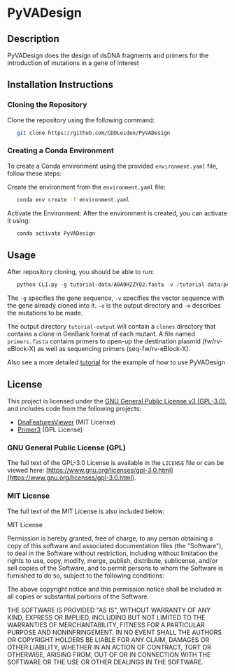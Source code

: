 # PyVADesign

## Description
PyVADesign does the design of dsDNA fragments and primers for the introduction of mutations in a gene of interest

## Installation Instructions

### Cloning the Repository

Clone the repository using the following command:

```bash
   git clone https://github.com/CDDLeiden/PyVADesign
```

### Creating a Conda Environment

To create a Conda environment using the provided ```environment.yaml``` file, follow these steps:

Create the environment from the ```environment.yaml``` file:

```bash
   conda env create -f environment.yaml
```

Activate the Environment: After the environment is created, you can activate it using:

```bash
   conda activate PyVADesign
```

## Usage

After repository cloning, you should be able to run:

```python
   python CLI.py -g tutorial-data/A0A0H2ZYQ2.fasta -v /tutorial-data/pACE_mmpL3-Mav.dna -m tutorial-data/mutations.txt -o tutorial-output 
```

The ```-g``` specifies the gene sequence, ```-v``` specifies the vector sequence with the gene already cloned into it. ```-o``` is the output directory and ```-m``` describes the mutations to be made.

The output directory ```tutorial-output``` will contain a ```clones``` directory that contains a clone in GenBank format of each mutant. A file named ```primers.fasta``` contains primers to open-up the destination plasmid (fw/rv-eBlock-X) as well as sequencing primers (seq-fw/rv-eBlock-X).

Also see a more detailed [tutorial]() for the example of how to use PyVADesign

## License

This project is licensed under the [GNU General Public License v3 (GPL-3.0)](LICENSE), and includes code from the following projects:

- [DnaFeaturesViewer](https://edinburgh-genome-foundry.github.io/DnaFeaturesViewer/) (MIT License)
- [Primer3](https://github.com/primer3-org/primer3) (GPL License)

### GNU General Public License (GPL)
The full text of the GPL-3.0 License is available in the `LICENSE` file or can be viewed here: [https://www.gnu.org/licenses/gpl-3.0.html](https://www.gnu.org/licenses/gpl-3.0.html).

### MIT License
The full text of the MIT License is also included below:

MIT License

Permission is hereby granted, free of charge, to any person obtaining a copy
of this software and associated documentation files (the "Software"), to deal
in the Software without restriction, including without limitation the rights
to use, copy, modify, merge, publish, distribute, sublicense, and/or sell
copies of the Software, and to permit persons to whom the Software is
furnished to do so, subject to the following conditions:

The above copyright notice and this permission notice shall be included in all
copies or substantial portions of the Software.

THE SOFTWARE IS PROVIDED "AS IS", WITHOUT WARRANTY OF ANY KIND, EXPRESS OR
IMPLIED, INCLUDING BUT NOT LIMITED TO THE WARRANTIES OF MERCHANTABILITY,
FITNESS FOR A PARTICULAR PURPOSE AND NONINFRINGEMENT. IN NO EVENT SHALL THE
AUTHORS OR COPYRIGHT HOLDERS BE LIABLE FOR ANY CLAIM, DAMAGES OR OTHER
LIABILITY, WHETHER IN AN ACTION OF CONTRACT, TORT OR OTHERWISE, ARISING FROM,
OUT OF OR IN CONNECTION WITH THE SOFTWARE OR THE USE OR OTHER DEALINGS IN THE
SOFTWARE.




